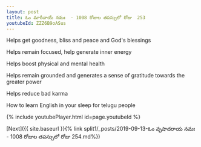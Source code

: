 ```yaml
---
layout: post
title: ఓం మారీచాయే నమః  - 1008 రోజుల తపస్సులో రోజు  253
youtubeId: ZZZ6B9oASus
---
```

 
 
Helps get goodness, bliss and peace and God's blessings
 
Helps remain focused, help generate inner energy 
 
Helps boost physical and mental health 
 
Helps remain grounded and generates a sense of gratitude towards the greater power 
 
Helps reduce bad karma
 
How to learn English in your sleep for telugu people
 
 
 
 


{% include youtubePlayer.html id=page.youtubeId %}
 
[Next]({{ site.baseurl }}{% link split1/_posts/2019-09-13-ఓం వృషాదరాయ నమః  - 1008 రోజుల తపస్సులో రోజు  254.md%})
 
